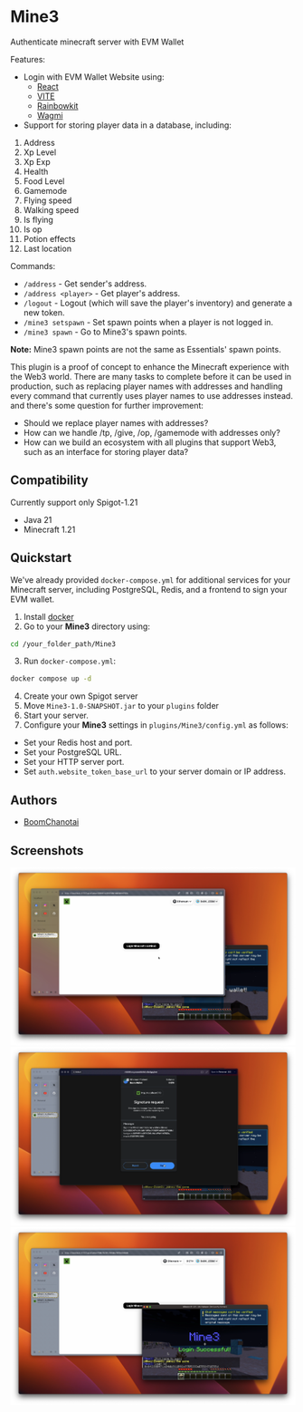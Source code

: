 # Mine3

Authenticate minecraft server with EVM Wallet

Features:

- Login with EVM Wallet Website using:
  - [React](https://react.dev/)
  - [VITE](https://vitejs.dev/guide/)
  - [Rainbowkit](https://www.rainbowkit.com/)
  - [Wagmi](https://wagmi.sh/)
- Support for storing player data in a database, including:

1. Address
2. Xp Level
3. Xp Exp
4. Health
5. Food Level
6. Gamemode
7. Flying speed
8. Walking speed
9. Is flying
10. Is op
11. Potion effects
12. Last location

Commands:

- `/address` - Get sender's address.
- `/address <player>` - Get player's address.
- `/logout` - Logout (which will save the player's inventory) and generate a new token.
- `/mine3 setspawn` - Set spawn points when a player is not logged in.
- `/mine3 spawn` - Go to Mine3's spawn points.

**Note:** Mine3 spawn points are not the same as Essentials' spawn points.

This plugin is a proof of concept to enhance the Minecraft experience with the Web3 world. There are many tasks to complete before it can be used in production, such as replacing player names with addresses and handling every command that currently uses player names to use addresses instead. and there's some question for further improvement:

- Should we replace player names with addresses?
- How can we handle /tp, /give, /op, /gamemode with addresses only?
- How can we build an ecosystem with all plugins that support Web3, such as an interface for storing player data?

## Compatibility

Currently support only Spigot-1.21

- Java 21
- Minecraft 1.21

## Quickstart

We've already provided `docker-compose.yml` for additional services for your Minecraft server, including PostgreSQL, Redis, and a frontend to sign your EVM wallet.

1. Install [docker](https://www.docker.com/)
2. Go to your **Mine3** directory using:

```bash
cd /your_folder_path/Mine3
```

3. Run `docker-compose.yml`:

```bash
docker compose up -d
```

4. Create your own Spigot server
5. Move `Mine3-1.0-SNAPSHOT.jar` to your `plugins` folder
6. Start your server.
7. Configure your **Mine3** settings in `plugins/Mine3/config.yml` as follows:

- Set your Redis host and port.
- Set your PostgreSQL URL.
- Set your HTTP server port.
- Set `auth.website_token_base_url` to your server domain or IP address.

## Authors

- [BoomChanotai](https://github.com/boomchanotai)

## Screenshots

![login](/screenshots/mine3-1.png)
![sign-wallet](/screenshots/mine3-2.png)
![login-success](/screenshots/mine3-3.png)
